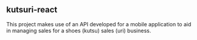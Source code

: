 ## kutsuri-react
This project makes use of an API developed for a mobile application to aid in managing sales for a shoes (kutsu) sales (uri) business.
